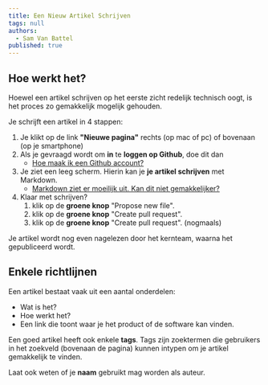```yaml
---
title: Een Nieuw Artikel Schrijven
tags: null
authors:
  - Sam Van Battel
published: true
---
```


## Hoe werkt het?

Hoewel een artikel schrijven op het eerste zicht redelijk technisch oogt, is het proces zo gemakkelijk mogelijk gehouden. 

Je schrijft een artikel in 4 stappen:

 1. Je klikt op de link **"Nieuwe pagina"** rechts (op mac of pc) of bovenaan (op je smartphone)
 2. Als je gevraagd wordt om **in** te **loggen op Github**, doe dit dan
    - [Hoe maak ik een Github account?](/digitale-leraar/pages/digitale-leraar-account-maken.html)
 3. Je ziet een leeg scherm. Hierin kan je **je artikel schrijven** met Markdown.
    - [Markdown ziet er moeilijk uit. Kan dit niet gemakkelijker?](/digitale-leraar/markdown-editor.html)
 4. Klaar met schrijven? 
    1. klik op de **groene knop** "Propose new file".
    2. klik op de **groene knop** "Create pull request".
    3. klik op de **groene knop** "Create pull request". (nogmaals)

Je artikel wordt nog even nagelezen door het kernteam, waarna het gepubliceerd wordt.


## Enkele richtlijnen

Een artikel bestaat vaak uit een aantal onderdelen:

 - Wat is het?
 - Hoe werkt het?
 - Een link die toont waar je het product of de software kan vinden.

Een goed artikel heeft ook enkele **tags**. Tags zijn zoektermen die gebruikers in het zoekveld (bovenaan de pagina) kunnen intypen om je artikel gemakkelijk te vinden.

Laat ook weten of je **naam** gebruikt mag worden als auteur.